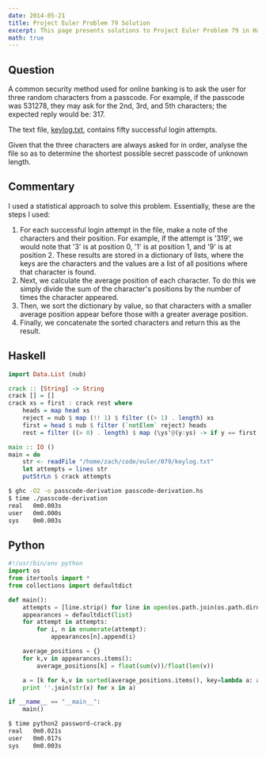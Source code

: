 ```yaml
---
date: 2014-05-21
title: Project Euler Problem 79 Solution
excerpt: This page presents solutions to Project Euler Problem 79 in Haskell and Python.
math: true
---
```



## Question

A common security method used for online banking is to ask the user for three random characters from a passcode. For example, if the passcode was 531278, they may ask for the 2nd, 3rd, and 5th characters; the expected reply would be: 317.

The text file, [keylog.txt](http://projecteuler.net/project/keylog.txt), contains fifty successful login attempts.

Given that the three characters are always asked for in order, analyse the file so as to determine the shortest possible secret passcode of unknown length.





## Commentary

I used a statistical approach to solve this problem. 
Essentially, these are the steps I used:

1. For each successful login attempt in the file, make a note of the characters and their position. For example, if the attempt is '319', we would note that '3' is at position 0, '1' is at position 1, and '9' is at position 2. These results are stored in a dictionary of lists, where the keys are the characters and the values are a list of all positions where that character is found.
2. Next, we calculate the average position of each character. To do this we simply divide the sum of the character's positions by the number of times the character appeared.
3. Then, we sort the dictionary by value, so that characters with a smaller average position appear before those with a greater average position. 
4. Finally, we concatenate the sorted characters and return this as the result.




## Haskell

```haskell
import Data.List (nub)

crack :: [String] -> String
crack [] = []
crack xs = first : crack rest where
    heads = map head xs
    reject = nub $ map (!! 1) $ filter ((> 1) . length) xs
    first = head $ nub $ filter (`notElem` reject) heads
    rest = filter ((> 0) . length) $ map (\ys'@(y:ys) -> if y == first then ys else ys') xs

main :: IO ()
main = do
    str <- readFile "/home/zach/code/euler/079/keylog.txt"
    let attempts = lines str
    putStrLn $ crack attempts
```


```bash
$ ghc -O2 -o passcode-derivation passcode-derivation.hs
$ time ./passcode-derivation
real   0m0.003s
user   0m0.000s
sys    0m0.003s
```



## Python

```python
#!/usr/bin/env python
import os
from itertools import *
from collections import defaultdict

def main():
    attempts = [line.strip() for line in open(os.path.join(os.path.dirname(__file__), 'keylog.txt')).readlines()]
    appearances = defaultdict(list)
    for attempt in attempts:
        for i, n in enumerate(attempt):
            appearances[n].append(i)

    average_positions = {}
    for k,v in appearances.items():
        average_positions[k] = float(sum(v))/float(len(v))

    a = [k for k,v in sorted(average_positions.items(), key=lambda a: a[1])]
    print ''.join(str(x) for x in a)

if __name__ == "__main__":
    main()
```


```bash
$ time python2 password-crack.py
real   0m0.021s
user   0m0.017s
sys    0m0.003s
```


